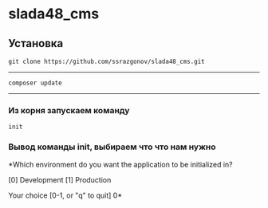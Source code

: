 # slada48_cms

## Установка

`git clone https://github.com/ssrazgonov/slada48_cms.git`

----------

`composer update`

----------

### Из корня запускаем команду
`init`

### Вывод команды init, выбираем что что нам нужно
*Which environment do you want the application to be initialized in?

  [0] Development
  [1] Production

  Your choice [0-1, or "q" to quit] 0*